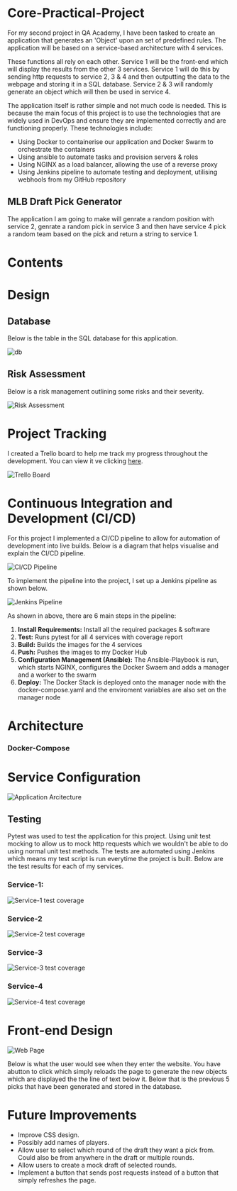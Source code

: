 # Core-Practical-Project

For my second project in QA Academy, I have been tasked to create an application that generates an 'Object' upon an set of predefined rules.
The application will be based on a service-based architecture with 4 services.

These functions all rely on each other. Service 1 will be the front-end which will display the results from the other 3 services. Service 1 will do this by sending http requests to service 2, 3 & 4 and then outputting the data to the webpage and storing it in a SQL database. 
Service 2 & 3 will randomly generate an object which will then be used in service 4.

The application itself is rather simple and not much code is needed. This is because the main focus of this project is to use the technologies that are widely used in DevOps and ensure they are implemented correctly and are functioning properly. These technologies include:

* Using Docker to containerise our application and Docker Swarm to orchestrate the containers
* Using ansible to automate tasks and provision servers & roles
* Using NGINX as a load balancer, allowing the use of a reverse proxy
* Using Jenkins pipeline to automate testing and deployment, utilising webhools from my GitHub repository

## MLB Draft Pick Generator

The application I am going to make will genrate a random position with service 2, genrate a random pick in service 3 and then have service 4 pick a random team based on the pick and return a string to service 1.

# Contents


# Design


## Database

Below is the table in the SQL database for this application.

![db](./images/mlb-db.png)

## Risk Assessment

Below is a risk management outlining some risks and their severity.

![Risk Assessment](./images/Risk-management.PNG)

# Project Tracking

I created a Trello board to help me track my progress throughout the development. You can view it ve clicking [here](https://trello.com/b/MhQbXRrV/practical-project).

![Trello Board](./images/Trello.PNG)

# Continuous Integration and Development (CI/CD)

For this project I implemented a CI/CD pipeline to allow for automation of  development into live builds. Below is a diagram that helps visualise and explain the CI/CD pipeline.

![CI/CD Pipeline](./images/CI-CD.png)

To implement the pipeline into the project, I set up a Jenkins pipeline as shown below.

![Jenkins Pipeline](./images/Jenkin-pipeline.PNG)

As shown in above, there are 6 main steps in the pipeline:

1. **Install Requirements:** Install all the required packages & software
2. **Test:** Runs pytest for all 4 services with coverage report
3. **Build:** Builds the images for the 4 services
4. **Push:** Pushes the images to my Docker Hub
5. **Configuration Management (Ansible):** The Ansible-Playbook is run, which starts NGINX, configures the Docker Swaem and adds a manager and a worker to the swarm
6. **Deploy:** The Docker Stack is deployed onto the manager node with the docker-compose.yaml and the enviroment variables are also set on the manager node

# Architecture

### Docker-Compose



# Service Configuration

![Application Arcitecture](./images/project-arc.png)

## Testing

Pytest was used to test the application for this project. Using unit test mocking to allow us to mock http requests which we wouldn't be able to do using normal unit test methods. The tests are automated using Jenkins which means my test script is run everytime the project is built. Below are the test results for each of my services.

### Service-1:

![Service-1 test coverage](./images/Service-1_test.PNG)

### Service-2

![Service-2 test coverage](./images/Service-2_test.PNG)

### Service-3

![Service-3 test coverage](./images/Service-3_test.PNG)

### Service-4

![Service-4 test coverage](./images/Service-4_test.PNG)


# Front-end Design

![Web Page](./images/index.PNG)

Below is what the user would see when they enter the website. You have abutton to click which simply reloads the page to generate the new objects which are displayed the the line of text below it. Below that is the previous 5 picks that have been generated and stored in the database.

# Future Improvements

* Improve CSS design.
* Possibly add names of players.
* Allow user to select which round of the draft they want a pick from. Could also be from anywhere in the draft or multiple rounds.
* Allow users to create a mock draft of selected rounds.
* Implement a button that sends post requests instead of a button that simply refreshes the page.